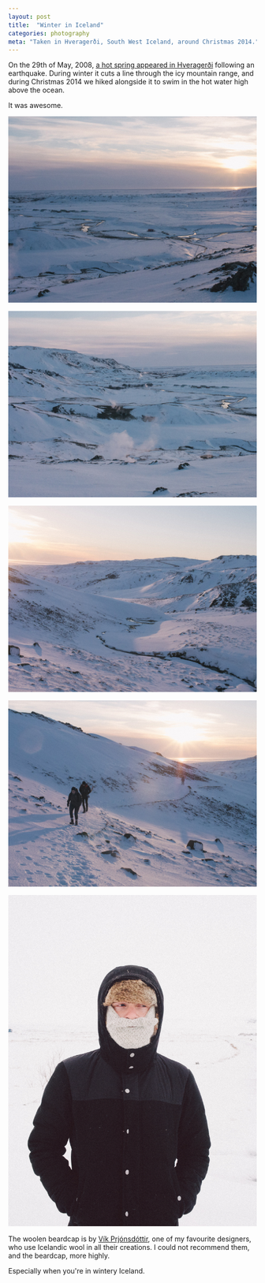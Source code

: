 ```yaml
---
layout: post
title:  "Winter in Iceland"
categories: photography
meta: "Taken in Hveragerði, South West Iceland, around Christmas 2014."
---
```


On the 29th of May, 2008, [a hot spring appeared in Hveragerði][hveragerdi] following an earthquake. During winter it cuts a line through the icy mountain range, and during Christmas 2014 we hiked alongside it to swim in the hot water high above the ocean.

It was awesome.

![Iceland](/assets/images/winter-in-iceland-01.jpg)

![Iceland](/assets/images/winter-in-iceland-02.jpg)

![Iceland](/assets/images/winter-in-iceland-03.jpg)

![Iceland](/assets/images/winter-in-iceland-04.jpg)

![Iceland](/assets/images/winter-in-iceland-05.jpg)

The woolen beardcap is by [Vík Prjónsdóttir][vik-prjonsdottir], one of my favourite designers, who use Icelandic wool in all their creations. I could not recommend them, and the beardcap, more highly.

Especially when you're in wintery Iceland.

[hveragerdi]: http://www.hveragerdi.is/English/
[vik-prjonsdottir]: http://www.vikprjonsdottir.com/